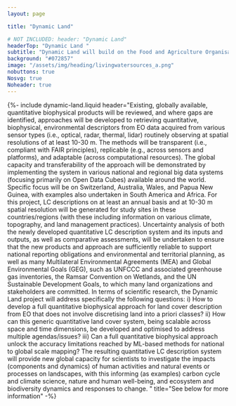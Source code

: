 ```yaml
---
layout: page

title: "Dynamic Land"

# NOT INCLUDED: header: "Dynamic Land"
headerTop: "Dynamic Land "
subtitle: "Dynamic Land will build on the Food and Agriculture Organisation (FAO) of the United Nations’ land cover (LC) definition, its Land Cover Classification System (LCCS) taxonomy, and a derived Earth Observation (EO)-based Living Earth LCCS to describe LC as a flexible cube (i.e., stack) of unit-based, quantitative, biophysical, environmental descriptors, without any pre-defined, a priori LC classes." 
background: "#072857"
image: "/assets/img/heading/livingwatersources_a.png"
nobuttons: true
Nosvg: true
Noheader: true
---
```


{%-
include dynamic-land.liquid
header="Existing, globally available, quantitative biophysical products will be reviewed, and where gaps are identified, approaches will be developed to retrieving quantitative, biophysical, environmental descriptors from EO data acquired from various sensor types (i.e., optical, radar, thermal, lidar) routinely observing at spatial resolutions of at least 10-30 m. The methods will be transparent (i.e., compliant with FAIR principles), replicable (e.g., across sensors and platforms), and adaptable (across computational resources). The global capacity and transferability of the approach will be demonstrated by implementing the system in various national and regional big data systems (focusing primarily on Open Data Cubes) available around the world. Specific focus will be on Switzerland, Australia, Wales, and Papua New Guinea, with examples also undertaken in South America and Africa. For this project, LC descriptions on at least an annual basis and at 10-30 m spatial resolution will be generated for study sites in these countries/regions (with these including information on various climate, topography, and land management practices). Uncertainty analysis of both the newly developed quantitative LC description system and its inputs and outputs, as well as comparative assessments, will be undertaken to ensure that the new products and approach are sufficiently reliable to support national reporting obligations and environmental and territorial planning, as well as many Multilateral Environmental Agreements (MEA) and Global Environmental Goals (GEG), such as UNFCCC and associated greenhouse gas inventories, the Ramsar Convention on Wetlands, and the UN Sustainable Development Goals, to which many land organizations and stakeholders are committed. In terms of scientific research, the Dynamic Land project will address specifically the following questions: i) How to develop a full quantitative biophysical approach for land cover description from EO that does not involve discretising land into a priori classes? ii) How can this generic quantitative land cover system, being scalable across space and time dimensions, be developed and optimised to address multiple agendas/issues? iii) Can a full quantitative biophysical approach unlock the accuracy limitations reached by ML-based methods for national to global scale mapping? The resulting quantitative LC description system will provide new global capacity for scientists to investigate the impacts (components and dynamics) of human activities and natural events or processes on landscapes, with this informing (as examples) carbon cycle and climate science, nature and human well-being, and ecosystem and biodiversity dynamics and responses to change. "
title="See below for more information"
-%}
